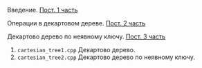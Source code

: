Введение. [Пост. 1 часть](https://habr.com/ru/post/101818/)

Операции в декартовом дереве. [Пост. 2 часть](https://habr.com/ru/post/102006/)

Декартово дерево по неявному ключу. [Пост. 3 часть](https://habr.com/ru/post/102364/)

1. `cartesian_tree1.cpp` Декартово дерево.
2. `cartesian_tree2.cpp` Декартово дерево по неявному ключу.